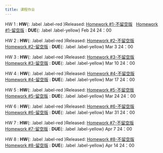 ```yaml
---
title: 课程作业
---
```


HW 1
:  **HW**{: .label .label-red }Released: [Homework #1-不留空版](https://basics.sjtu.edu.cn/~yangqizhe/pdf/dm2025s/homework/DM-hw1-noblank.pdf) &nbsp; [Homework #1-留空版](https://basics.sjtu.edu.cn/~yangqizhe/pdf/dm2025s/homework/DM-hw1-blank.pdf)
:  **DUE**{: .label .label-yellow} Feb 24 24：00

HW 2
:  **HW**{: .label .label-red }Released: [Homework #2-不留空版](https://basics.sjtu.edu.cn/~yangqizhe/pdf/dm2025s/homework/DM-hw2-noblank.pdf) &nbsp; [Homework #2-留空版](https://basics.sjtu.edu.cn/~yangqizhe/pdf/dm2025s/homework/DM-hw2-blank.pdf)
:  **DUE**{: .label .label-yellow} Mar 3 24：00

HW 3
:  **HW**{: .label .label-red }Released: [Homework #3-不留空版](https://basics.sjtu.edu.cn/~yangqizhe/pdf/dm2025s/homework/DM-hw3-noblank.pdf) &nbsp; [Homework #3-留空版](https://basics.sjtu.edu.cn/~yangqizhe/pdf/dm2025s/homework/DM-hw3-blank.pdf)
:  **DUE**{: .label .label-yellow} Mar 10 24：00

HW 4
:  **HW**{: .label .label-red }Released: [Homework #4-不留空版](https://basics.sjtu.edu.cn/~yangqizhe/pdf/dm2025s/homework/DM-hw4-noblank.pdf) &nbsp; [Homework #4-留空版](https://basics.sjtu.edu.cn/~yangqizhe/pdf/dm2025s/homework/DM-hw4-blank.pdf)
:  **DUE**{: .label .label-yellow} Mar 17 24：00

HW 5
:  **HW**{: .label .label-red }Released: [Homework #5-不留空版](https://basics.sjtu.edu.cn/~yangqizhe/pdf/dm2025s/homework/DM-hw5-noblank.pdf) &nbsp; [Homework #5-留空版](https://basics.sjtu.edu.cn/~yangqizhe/pdf/dm2025s/homework/DM-hw5-blank.pdf)
:  **DUE**{: .label .label-yellow} Mar 24 24：00

HW 6
:  **HW**{: .label .label-red }Released: [Homework #6-不留空版](https://basics.sjtu.edu.cn/~yangqizhe/pdf/dm2025s/homework/DM-hw6-noblank.pdf) &nbsp; [Homework #6-留空版](https://basics.sjtu.edu.cn/~yangqizhe/pdf/dm2025s/homework/DM-hw6-blank.pdf)
:  **DUE**{: .label .label-yellow} Mar 31 24：00

HW 7
:  **HW**{: .label .label-red }Released: [Homework #7-不留空版](https://basics.sjtu.edu.cn/~yangqizhe/pdf/dm2025s/homework/DM-hw7-noblank.pdf) &nbsp; [Homework #7-留空版](https://basics.sjtu.edu.cn/~yangqizhe/pdf/dm2025s/homework/DM-hw7-blank.pdf)
:  **DUE**{: .label .label-yellow} Apr 7 24：00

HW 8
:  **HW**{: .label .label-red }Released: [Homework #8-不留空版](https://basics.sjtu.edu.cn/~yangqizhe/pdf/dm2025s/homework/DM-hw7-noblank.pdf) &nbsp; [Homework #8-留空版](https://basics.sjtu.edu.cn/~yangqizhe/pdf/dm2025s/homework/DM-hw7-blank.pdf)
:  **DUE**{: .label .label-yellow} Apr 14 24：00

